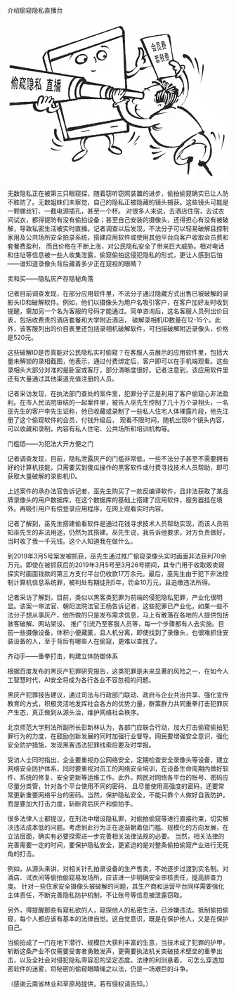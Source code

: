 介绍偷窥隐私直播台


![介绍偷窥隐私直播台](https://github.com/ywangnccu/ywang/blob/main/images/Peeking.jpg)

无数隐私正在被第三只眼窥探，随着窃听窃照装置的进步，偷拍偷窥确实已让人防不胜防了。无数姐妹们未察觉，自己的隐私正被隐藏的镜头捕获。这些镜头可能是一颗螺丝钉、一截电源插孔，甚至一个杯。
对很多人来说，去酒店住宿，去试衣间试衣，都得提防有没有偷拍设备；甚至自己安装的摄像头，还得担心有没有被破解，导致私密生活被实时直播。记者调查以后发现，不法分子可以轻易破解且控制家用及公共场所安全拍录系统，搭建应用软件或使用其他平台向客户收取会员费和套餐费盈利，
而且价格在不断上涨，对公民隐私安全了带来巨大威胁。相对电话和住址等信息被一些人收集泄露，偷窥偷拍这侵犯隐私的形式，更让人感到后怕——谁知道录像头背后藏着多少正在窥视的眼睛？

卖和买——隐私灰产存隐秘角落

记者目前调查发现，在部分应用软件里，不法分子通过隐藏方式出售已被破解的录影头ID和破解软件。例如，他们以摄像头为用户名吸引客户，在客户加好友时收到提醒，需加另一个名为客服的号码才能通过。简单咨询后，这名客服人员列出价目表，包括收费贵的酒店套餐和大学附近酒店，
破解录相机ID数量在12-15个。此外，该客服列出的价目表里还包括录相机破解软件，可扫描破解附近录像头，价格是520元。

这些破解ID是否真能对公民隐私实时偷窥？在客服人员展示的应用软件里，包括大量未解锁的录相截图，他表示，通过付费绑定后，客户即可以在手机端观看。这些录相头大部分对准的是卧室或客厅，部分清晰度很好。记者注意到，该应用软件里还有大量通过其他渠道充值注册的人员。

记者采访发现，在执法部门查处的案件里，犯罪分子正是利用了客户偷窥心非法盈利。在市人民法院审结的一起案件里，被告人巫先生控制了几十万个录相头，一名巫先生的客户李先生证称，他已收藏或录制了一些私人住宅人体裸露片段，他先注册了这个偷窥软件的会员，付钱升级后，
观看不限时间，随机出现6个镜头内容，可以收藏和录制，内容有私人住宅、公共场所和培训机构等。

门槛低——为犯法大开方便之门

记者调查发现，目前，隐私泄露灰产的门槛非常低，一些不法分子甚至不需要拥有好的计算机技能，只需要买到傻瓜操作的黑客软件或付费寻找技术人员帮助，即可获取大量破解的录影机ID。

上述案件的承办法官告诉记者，巫先生购买了一款反编译软件，且非法获取了某品牌录像头的用户数据库，在这个数据库的基础上搭建了应用软件，服务器挂在境外。再吸引用户有偿登录应用程序，在网上观看实时内容。

记者了解到，巫先生搭建偷看软件是通过花钱寻求技术人员帮助实现，而该人员明知巫先生的非法用途，仍然为其搭建。巫先生说，我告诉他要求，对方负责做好，当时收了我一千元钱。这个人知道我在做什么。

到2019年3月5号案发被抓获，巫先生通过推广偷窥录像头实时画面非法获利70余万元。即使在被抓获后的2019年3月5号至3月26号期间，其专门用于收取贩卖窥探实时画面钱款的第三方支付平台仍收款17万余元。最后，巫先生由于犯下非法控制计算机信息系统罪，被判处有期徒刑5年，罚金10万元，且追缴违法所得。

记者采访了解到，目前，类似以黑客类犯罪为前端的侵犯隐私犯罪，产业化很明显。该案一审法官、朝阳法院法官王杨告诉记者，这些犯罪已产业化，如果一些不法分子想从事灰产，他所做的只是发布需求信息，马上有散落在各地的人提供包括骇客破解、网站架设、
推广引流乃至客服人员等，每一个步骤都有人去实施。目前一些摄像设备，体积小便藏匿，且人机分离，即使找到了录像头，也很难抓住安装设备的人，至于背后有哪些人在偷窥，更难以查找了。

齐动手——重拳打击，构建立体防御体系

根据百度发布的黑灰产犯罪研究报告，这类犯罪是未来显著的风险之一，在如今人工智慧时代，AI安全将成为各行各业不容忽视的问题。

黑灰产犯罪报告建议，通过司法与行政部门联动、政府与企业共治共享、强化宣传教育的方式，积极灵活地发挥社会各方的优势力量，群策群力共同重拳打击犯罪灰产生态，真正做到从源头治，维护网络社会秩序。

北京师范大学刑法所副所长彭新林认为，各部门应联合行动，加大打击偷窥偷拍犯罪行为的力度，在鼓励创新发展的同时加强行业督导。网民要增强安全意识，强化安全防护措施，发现黑客违法犯罪线索后要及时举报。

受访人士同时指出，企业要重视办公网络安全，定期检查安全录像头等设备，建立网络安全防护体系，同时要重视对员工的网络安全培训，在设备生命周期内做好软件、系统的修复、安全更新等运维工作。此外，网民对网络各平台的账号、密码应尽量分类管，针对各个平台使用不同的密码，
且尽量使用高强度的密码，还要常常更新重要网络平台的密码。当然，保护隐私安全，不能只靠个人做好自我防护，而是要加大打击力度，斩断背后灰产和偷拍手。

很多法律人士都提议，在刑法中增设隐私罪，对偷拍偷窥等进行直接约束，切实解决违法成本低的问题。考虑到此行为正在逐渐朝着低门槛、规模化的方向发展，在立法层面，确实有必要探索进一步完善相关法律法规的必要。
当然，相关法律的完善需要一定的时间，要保护隐私安全，更紧迫的是对整条偷拍偷窥产业进行无死角的打击。

例如，从源头来讲，对相关针孔拍录设备的生产售卖，不妨逐步过渡到实名制。对酒店、试衣间等偷拍偷窥易发场所，应该进一步明确安全审核责任，提高排查力度。
针对一些住家安全摄像头被破解的问题，其生产商和运营平台同样需要强化主体责任，不断完善隐私防护机制，不让账号等信息被泄露窃取。

另外，得提醒那些有窥私欲的人，窥探他人的私密生活，已涉嫌违法。抵制偷拍偷窥，每个人都应该有基本的法律自觉。这自觉意识，既是在保护他人，又是在保护自己。

当偷拍成了一门在地下潜行、规模巨大获利丰富的生意，当技术成了犯罪的护甲，斩断这条产业不仅需要受害者勇敢发声，更需要执法机关突破技术壁垒的重拳出击，以及全社会对侵犯隐私零容忍的坚定态度。法律的利剑悬着，
可怎么穿透加密软件的迷雾，将秘密的偷窥眼睛绳之以法，仍是一场艰巨的斗争。


（感谢云南省林业和草原局提供，若有侵权请告知。）
